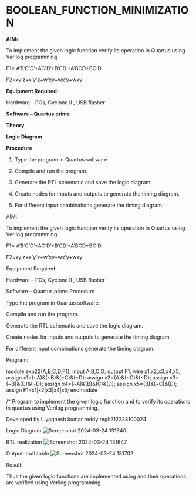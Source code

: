 # BOOLEAN_FUNCTION_MINIMIZATION

**AIM:**

To implement the given logic function verify its operation in Quartus using Verilog programming.

F1= A’B’C’D’+AC’D’+B’CD’+A’BCD+BC’D 

F2=xy’z+x’y’z+w’xy+wx’y+wxy

**Equipment Required:**

Hardware – PCs, Cyclone II , USB flasher

**Software – Quartus prime**

**Theory**

**Logic Diagram**

**Procedure**

1.	Type the program in Quartus software.

2.	Compile and run the program.

3.	Generate the RTL schematic and save the logic diagram.

4.	Create nodes for inputs and outputs to generate the timing diagram.

5.	For different input combinations generate the timing diagram.


AIM:

To implement the given logic function verify its operation in Quartus using Verilog programming.

F1= A’B’C’D’+AC’D’+B’CD’+A’BCD+BC’D

F2=xy’z+x’y’z+w’xy+wx’y+wxy

Equipment Required:

Hardware – PCs, Cyclone II , USB flasher

Software – Quartus prime Procedure

Type the program in Quartus software.

Compile and run the program.

Generate the RTL schematic and save the logic diagram.

Create nodes for inputs and outputs to generate the timing diagram.

For different input combinations generate the timing diagram.

Program:

module exp22(A,B,C,D,F1);
input A,B,C,D;
output F1;
wire x1,x2,x3,x4,x5;
assign x1=(~A)&(~B)&(~C)&(~D);
assign x2=(A)&(~C)&(~D);
assign x3=(~B)&(C)&(~D);
assign x4=(~A)&(B)&(C)&(D);
assign x5=(B)&(~C)&(D);
assign F1=x1|x2|x3|x4|x5;
endmodule

/* Program to implement the given logic function and to verify its operations in quartus using Verilog programming.

Developed by:L.yagnesh kumar reddy
regi:212223100024

Logic Diagram 
![Screenshot 2024-03-24 131640](https://github.com/23004742/BOOLEAN_FUNCTION_MINIMIZATION/assets/150319318/3e9a8700-b6a3-4a80-87d6-4a2d7796c875)

RTL realization 
![Screenshot 2024-03-24 131647](https://github.com/23004742/BOOLEAN_FUNCTION_MINIMIZATION/assets/150319318/47e6f2a7-8fb1-4968-85c8-a469fc3b1592)

Output: truthtable 
![Screenshot 2024-03-24 131702](https://github.com/23004742/BOOLEAN_FUNCTION_MINIMIZATION/assets/150319318/4428dc81-56c0-4b69-a720-f80534c18f54)

Result:

Thus the given logic functions are implemented using and their operations are verified using Verilog programming.


